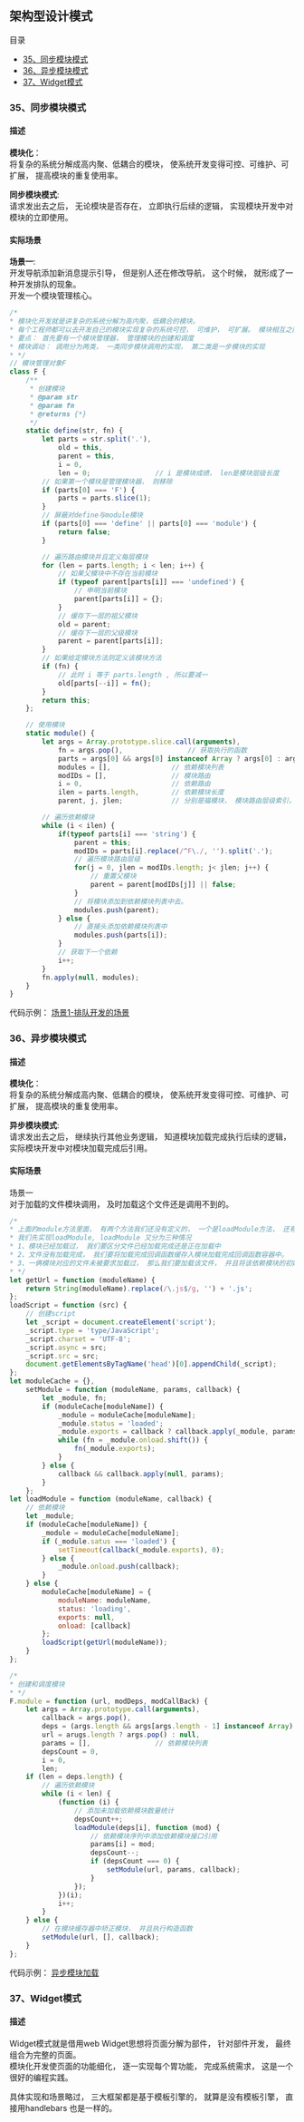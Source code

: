 ## <div id="class06">架构型设计模式</div>

目录
- [35、同步模块模式](#class06-35)
- [36、异步模块模式](#class06-36)
- [37、Widget模式](#class06-37)


### <div id="class06-35">35、同步模块模式</div>
#### 描述
**模块化**：                        
将复杂的系统分解成高内聚、低耦合的模块， 使系统开发变得可控、可维护、可扩展， 提高模块的重复使用率。

**同步模块模式**:                                 
请求发出去之后， 无论模块是否存在， 立即执行后续的逻辑， 实现模块开发中对模块的立即使用。

#### 实际场景
**场景一**:                            
开发导航添加新消息提示引导， 但是别人还在修改导航， 这个时候， 就形成了一种开发排队的现象。                                     
开发一个模块管理核心。
```js
/*
* 模块化开发就是讲复杂的系统分解为高内聚，低耦合的模块。
* 每个工程师都可以去开发自己的模块实现复杂的系统可控， 可维护， 可扩展。 模块相互之间可以调用
* 要点： 首先要有一个模块管理器， 管理模块的创建和调度
* 模块调动： 调用分为两类， 一类同步模块调用的实现， 第二类是一步模块的实现
* */
// 模块管理对象F
class F {
    /**
     * 创建模块
     * @param str
     * @param fn
     * @returns {*}
     */
    static define(str, fn) {
        let parts = str.split('.'),
            old = this,
            parent = this,
            i = 0,
            len = 0;                // i 是模块成绩， len是模块层级长度
        // 如果第一个模块是管理模块器， 则移除
        if (parts[0] === 'F') {
            parts = parts.slice(1);
        }
        // 屏蔽对define与module模块
        if (parts[0] === 'define' || parts[0] === 'module') {
            return false;
        }

        // 遍历路由模块并且定义每层模块
        for (len = parts.length; i < len; i++) {
            // 如果父模块中不存在当前模块
            if (typeof parent[parts[i]] === 'undefined') {
                // 申明当前模块
                parent[parts[i]] = {};
            }
            // 缓存下一层的祖父模块
            old = parent;
            // 缓存下一层的父级模块
            parent = parent[parts[i]];
        }
        // 如果给定模块方法则定义该模块方法
        if (fn) {
            // 此时 i 等于 parts.length , 所以要减一
            old[parts[--i]] = fn();
        }
        return this;
    };

    // 使用模块
    static module() {
        let args = Array.prototype.slice.call(arguments),               // 参数转为数组
            fn = args.pop(),                // 获取执行的函数
            parts = args[0] && args[0] instanceof Array ? args[0] : args,
            modules = [],               // 依赖模块列表
            modIDs = [],                // 模块路由
            i = 0,                      // 依赖路由
            ilen = parts.length,        // 依赖模块长度
            parent, j, jlen;            // 分别是福模块， 模块路由层级索引， 模块路由层级长度

        // 遍历依赖模块
        while (i < ilen) {
            if(typeof parts[i] === 'string') {
                parent = this;
                modIDs = parts[i].replace(/^F\./, '').split('.');
                // 遍历模块路由层级
                for(j = 0, jlen = modIDs.length; j< jlen; j++) {
                    // 重置父模块
                    parent = parent[modIDs[j]] || false;
                }
                // 将模块添加到依赖模块列表中去。
                modules.push(parent);
            } else {
                // 直接头添加依赖模块列表中
                modules.push(parts[i]);
            }
            // 获取下一个依赖
            i++;
        }
        fn.apply(null, modules);
    }
}
```
代码示例： [场景1-排队开发的场景](35章、同步模块模式/01、排队开发的场景.html)


### <div id="class06-36">36、异步模块模式</div>
#### 描述
**模块化**：                        
将复杂的系统分解成高内聚、低耦合的模块， 使系统开发变得可控、可维护、可扩展， 提高模块的重复使用率。

**异步模块模式**:                                 
请求发出去之后， 继续执行其他业务逻辑， 知道模块加载完成执行后续的逻辑， 实际模块开发中对模块加载完成后引用。

#### 实际场景
场景一                     
对于加载的文件模块调用， 及时加载这个文件还是调用不到的。
```js
/*
* 上面的module方法里面， 有两个方法我们还没有定义的， 一个是loadModule方法， 还有一个是 setModule方法。
* 我们先实现loadModule, loadModule 又分为三种情况
* 1、模块已经加载过， 我们要区分文件已经加载完成还是正在加载中
* 2、文件没有加载完成， 我们要将加载完成回调函数缓存入模块加载完成回调函数容器中。
* 3、一俩模块对应的文件未被要求加载过， 那么我们要加载该文件， 并且将该依赖模块的初始化信息写入模块缓存器中
* */
let getUrl = function (moduleName) {
    return String(moduleName).replace(/\.js$/g, '') + '.js';
};
loadScript = function (src) {
    // 创建script
    let _script = document.createElement('script');
    _script.type = 'type/JavaScript';
    _script.charset = 'UTF-8';
    _script.async = src;
    _script.src = src;
    document.getElementsByTagName('head')[0].appendChild(_script);
};
let moduleCache = {},
    setModule = function (moduleName, params, callback) {
        let _module, fn;
        if (moduleCache[moduleName]) {
            _module = moduleCache[moduleName];
            _module.status = 'loaded';
            _module.exports = callback ? callback.apply(_module, params) : null;
            while (fn = _module.onload.shift()) {
                fn(_module.exports);
            }
        } else {
            callback && callback.apply(null, params);
        }
    };
let loadModule = function (moduleName, callback) {
    // 依赖模块
    let _module;
    if (moduleCache[moduleName]) {
        _module = moduleCache[moduleName];
        if (_module.satus === 'loaded') {
            setTimeout(callback(_module.exports), 0);
        } else {
            _module.onload.push(callback);
        }
    } else {
        moduleCache[moduleName] = {
            moduleName: moduleName,
            status: 'loading',
            exports: null,
            onload: [callback]
        };
        loadScript(getUrl(moduleName));
    }
};

/*
* 创建和调度模块
* */
F.module = function (url, modDeps, modCallBack) {
    let args = Array.prototype.call(arguments),
        callback = args.pop(),
        deps = (args.length && args[args.length - 1] instanceof Array) ? args.pop() : [],
        url = arugs.length ? args.pop() : null,
        params = [],                // 依赖模块列表
        depsCount = 0,
        i = 0,
        len;
    if (len = deps.length) {
        // 遍历依赖模块
        while (i < len) {
            (function (i) {
                // 添加未加载依赖模块数量统计
                depsCount++;
                loadModule(deps[i], function (mod) {
                    // 依赖模块序列中添加依赖模块接口引用
                    params[i] = mod;
                    depsCount--;
                    if (depsCount === 0) {
                        setModule(url, params, callback);
                    }
                });
            })(i);
            i++;
        }
    } else {
        // 在模块缓存器中矫正模块， 并且执行构造函数
        setModule(url, [], callback);
    }
};
```
代码示例： [异步模块加载](36章、异步模块模式/01、场景1-异步模块加载.html)


### <div id="class06-37">37、Widget模式</div>
#### 描述
Widget模式就是借用web Widget思想将页面分解为部件， 针对部件开发， 最终组合为完整的页面。                   
模块化开发使页面的功能细化， 逐一实现每个胃功能， 完成系统需求， 这是一个很好的编程实践。

具体实现和场景略过， 三大框架都是基于模板引擎的， 就算是没有模板引擎， 直接用handlebars 也是一样的。

